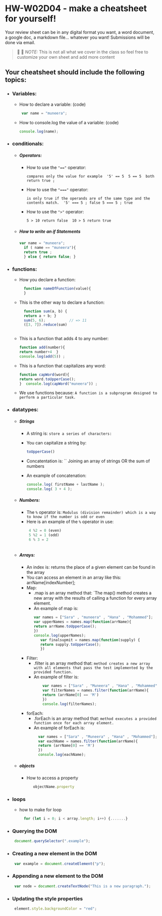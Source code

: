 # HW-W02D04 - make a cheatsheet for yourself!

Your review sheet can be in any digital format you want, a word document, a google doc, a markdown file… whatever you want! Submissions will be done via email.

> 📢 📢  *NOTE:*  This is not all what we cover in the class so feel free to customize your own sheet and add more content

## Your cheatsheet should include the following topics:

* ### Variables:
  * How to declare a variable: (code)
    ```javascript
     var name = "muneera";
  * How to console.log the value of a variable: (code)
    ```javascript
    console.log(name);
     ``` 
* ### conditionals:
  * ##### Operators:
    * How to use the `"=="` operator:
    
       `compares only the value for example 
       '5' == 5 
        5 == 5 
       both return true ;`
       
    * How to use the `"==="` operator: 
    
       `is only true if the operands are of the same type and the contents match. 
       '5' === 5 ;
       false
       5 === 5 ;
       true
       `
    * How to use the `">"` operator: 
    
        `5 > 10 return false 
        10 > 5 return true`
   * ##### How to write an if Statements 
      ```javascript
     var name = "muneera";
        if ( name == "muneera"){
        return true ;
        } else { return false; }
       ```
 * ### functions:
    * How you declare a function: 
      ```javascript 
        function nameOfFunction(value){
        }
       ```
    * This is the other way to declare a function: 
      ```javascript
        function sum(a, b) {  
        return a + b; }
        sum(5, 6);           // => 11  
        ([3, 7]).reduce(sum)
        
       ```
    * This is a function that adds 4 to any number:
        ```javascript
        function add(number){
        return number+4  } 
        console.log(add(5)) ;
       ```
    * This is a function that capitalizes any word: 
        ```javascript
        function capWord(word){ 
        return word.toUpperCase(); 
        }  console.log(capWord("muneera")) ;
       ```
    * We use functions because:
     `A function is a subprogram designed to perform a particular task. `
* ### datatypes:
  * ##### Strings
    * A string is: 
        `store a series of characters:`
        
    * You can capitalize a string by: 
        ```javascript
        toUpperCase()
       ```
    * Concatentation is: 
        `` Joining an array of strings OR the sum of numbers
    * An example of concatenation:
         ```javascript
        console.log( firstName + lastName );
        console.log( 3 + 4 );
       ```
  * ##### Numbers:
    * The `%` operator is: 
       `Modulus (division remainder) which is a way to know if the number is odd or even `
    * Here is an example of the `%` operator in use:
       ```javascript
        4 %2 = 0 (even)
        5 %2 = 1 (odd)
        6 % 3 = 2 
        
       ```
  * ##### Arrays:
    * An index is: returns the place of a given element can be found in the array
    * You can access an element in an array like this: arrName[indexNumber];
    * Map:
      * .map is an array method that: 
         `The map() method creates a new array with the results of calling a function for every array element. 
      * An example of map is: 
        ```javascript 
        var names = ["Sara" , "muneera" , "Hana" , "Mohammed"]; 
        var upperNames = names.map(function(arrName){
        return arrName.toUpperCase(); 
        }) 
        console.log(upperNames);
           var finalsupmit = names.map(function(supply) { 
           return supply.toUpperCase(); 
           })
         ```
    * Filter:
      * .filter is an array method that: 
          `method creates a new array with all elements that pass the test implemented by the provided function. `
      * An example of filter is: 
        ```javascript
            var names = ["Sara" , "Muneera" , "Hana" , "Mohammed"];
            var filterNames = names.filter(function(arrName){
            return (arrName[0] == 'M')
            })
            console.log(filterNames);

         ```
    * forEach:
      * .forEach is an array method that: 
         `method executes a provided function once for each array element.`
      *  An example of forEach is: 
         ```javascript
           var names = ["Sara" , "Muneera" , "Hana" , "Mohammed"];
           var eachName = names.filter(function(arrName){
           return (arrName[0] == 'M')
           }) 
           console.log(eachName);
         ```

   * ##### objects
     * How to access a property  
        ```javascript
           objectName.property
        ```
* ### loops
     *   how to make for loop 
         ```javascript
           for (let i = 0; i < array.length; i++) {.......}
          ```
* ### Querying the DOM
  ```javascript
   document.querySelector(".example");
  ```
* ### Creating a new element in the DOM
  ```javascript
   var example = document.createElement("p");
  ```
* ### Appending a new element to the DOM
  ```javascript
   var node = document.createTextNode("This is a new paragraph.");
  ```
* ### Updating the style properties
  ```javascript
   element.style.backgroundColor = "red";
  ```
